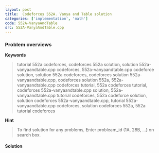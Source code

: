 ```yaml
---
layout: post
title:  Codeforces 552A. Vanya and Table solution
categories: ['implementation', 'math']
code: 552A-VanyaAndTable
src: 552A-VanyaAndTable.cpp
---
```

### **Problem overviews**

**Keywords**
> tutorial 552a codeforces, codeforces 552a solution, solution 552a-vanyaandtable.cpp codeforces, 552a-vanyaandtable.cpp codeforce solution, solution 552a codeforces, codeforces solution 552a-vanyaandtable.cpp, codeforces solution 552a, 552a-vanyaandtable.cpp codeforces tutorial, 552a codeforces tutorial, codeforces 552a-vanyaandtable.cpp solution, 552a-vanyaandtable.cpp tutorial codeforces, 552a codeforce solution, solution codeforces 552a-vanyaandtable.cpp, tutorial 552a-vanyaandtable.cpp codeforces, solution codeforces 552a, 552a tutorial codeforces

**Hint**
> To find solution for any problems, Enter probleam_id (1A, 28B, ...) on search box. 

#### **Solution**



